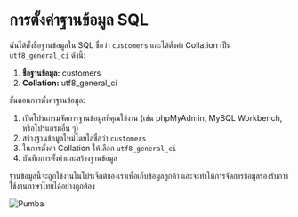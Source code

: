 # การตั้งค่าฐานข้อมูล SQL

ฉันได้ตั้งชื่อฐานข้อมูลใน SQL ชื่อว่า `customers` และได้ตั้งค่า Collation เป็น `utf8_general_ci` ดังนี้:

1. **ชื่อฐานข้อมูล:** customers
2. **Collation:** utf8_general_ci

ขั้นตอนการตั้งค่าฐานข้อมูล:
1. เปิดโปรแกรมจัดการฐานข้อมูลที่คุณใช้งาน (เช่น phpMyAdmin, MySQL Workbench, หรือโปรแกรมอื่น ๆ)
2. สร้างฐานข้อมูลใหม่โดยใส่ชื่อว่า `customers`
3. ในการตั้งค่า Collation ให้เลือก `utf8_general_ci`
4. บันทึกการตั้งค่าและสร้างฐานข้อมูล

ฐานข้อมูลนี้จะถูกใช้งานในโปรเจ็กต์ของเราเพื่อเก็บข้อมูลลูกค้า และจะทำให้การจัดการข้อมูลรองรับการใช้งานภาษาไทยได้อย่างถูกต้อง

![Pumba](https://preview.redd.it/k47fwd09gql71.jpg?width=640&crop=smart&auto=webp&s=f3876b1f37d7b40a4bff88dbe66df2d2d4ac97e8)
